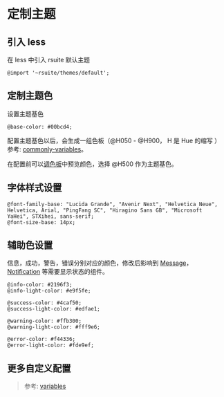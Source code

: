# 定制主题

## 引入 less

在 less 中引入 rsuite 默认主题

```less
@import '~rsuite/themes/default';
```

## 定制主题色

设置主题基色

```less
@base-color: #00bcd4;
```

配置主题基色以后，会生成一组色板（@H050 - @H900， H 是 Hue 的缩写 ）参考: [commonly-variables](https://github.com/rsuite/rsuite-theme/blob/next/src/less/commonly-variables.less)。

在配置前可以[调色板](/tools/palette)中预览颜色，选择 @H500 作为主题基色。

## 字体样式设置

```less
@font-family-base: "Lucida Grande", "Avenir Next", "Helvetica Neue", Helvetica, Arial, "PingFang SC", "Hiragino Sans GB", "Microsoft YaHei", STXihei, sans-serif;
@font-size-base: 14px;
```

## 辅助色设置

信息，成功，警告，错误分别对应的颜色，修改后影响到 [Message](../components/message)，[Notification](../components/notification) 等需要显示状态的组件。

```less
@info-color: #2196f3;
@info-light-color: #e9f5fe;

@success-color: #4caf50;
@success-light-color: #edfae1;

@warning-color: #ffb300;
@warning-light-color: #fff9e6;

@error-color: #f44336;
@error-light-color: #fde9ef;
```

## 更多自定义配置

> 参考: [variables](https://github.com/rsuite/rsuite-theme/blob/next/src/less/variables.less)
